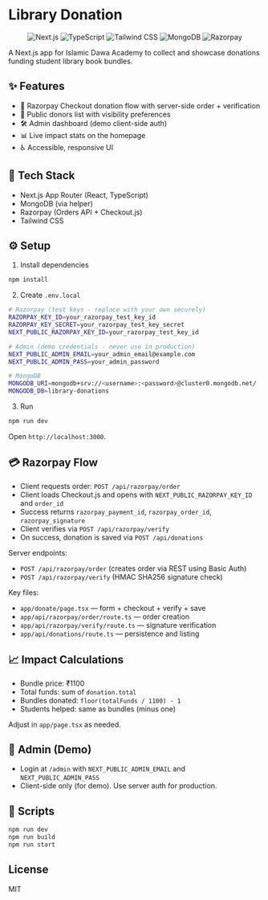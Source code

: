 # Library Donation

<p align="center">
  <img alt="Next.js" src="https://img.shields.io/badge/Next.js-15-black?logo=nextdotjs&logoColor=white" />
  <img alt="TypeScript" src="https://img.shields.io/badge/TypeScript-5-3178C6?logo=typescript&logoColor=white" />
  <img alt="Tailwind CSS" src="https://img.shields.io/badge/Tailwind_CSS-4-06B6D4?logo=tailwindcss&logoColor=white" />
  <img alt="MongoDB" src="https://img.shields.io/badge/MongoDB-6-47A248?logo=mongodb&logoColor=white" />
  <img alt="Razorpay" src="https://img.shields.io/badge/Razorpay-Checkout-0B78E3?logo=razorpay&logoColor=white" />
</p>

A Next.js app for Islamic Dawa Academy to collect and showcase donations funding student library book bundles.

## ✨ Features

- 🔐 Razorpay Checkout donation flow with server-side order + verification
- 🙌 Public donors list with visibility preferences
- 🛠️ Admin dashboard (demo client-side auth)
- 📊 Live impact stats on the homepage
- ♿ Accessible, responsive UI

## 🧰 Tech Stack

- Next.js App Router (React, TypeScript)
- MongoDB (via helper)
- Razorpay (Orders API + Checkout.js)
- Tailwind CSS

## ⚙️ Setup

1) Install dependencies

```bash
npm install
```

2) Create `.env.local`

```bash
# Razorpay (test keys - replace with your own securely)
RAZORPAY_KEY_ID=your_razorpay_test_key_id
RAZORPAY_KEY_SECRET=your_razorpay_test_key_secret
NEXT_PUBLIC_RAZORPAY_KEY_ID=your_razorpay_test_key_id

# Admin (demo credentials - never use in production)
NEXT_PUBLIC_ADMIN_EMAIL=your_admin_email@example.com
NEXT_PUBLIC_ADMIN_PASS=your_admin_password

# MongoDB
MONGODB_URI=mongodb+srv://<username>:<password>@cluster0.mongodb.net/
MONGODB_DB=library-donations

```

3) Run

```bash
npm run dev
```

Open `http://localhost:3000`.

## 💳 Razorpay Flow

- Client requests order: `POST /api/razorpay/order`
- Client loads Checkout.js and opens with `NEXT_PUBLIC_RAZORPAY_KEY_ID` and `order_id`
- Success returns `razorpay_payment_id`, `razorpay_order_id`, `razorpay_signature`
- Client verifies via `POST /api/razorpay/verify`
- On success, donation is saved via `POST /api/donations`

Server endpoints:
- `POST /api/razorpay/order` (creates order via REST using Basic Auth)
- `POST /api/razorpay/verify` (HMAC SHA256 signature check)

Key files:
- `app/donate/page.tsx` — form + checkout + verify + save
- `app/api/razorpay/order/route.ts` — order creation
- `app/api/razorpay/verify/route.ts` — signature verification
- `app/api/donations/route.ts` — persistence and listing

## 📈 Impact Calculations

- Bundle price: ₹1100
- Total funds: sum of `donation.total`
- Bundles donated: `floor(totalFunds / 1100) - 1`
- Students helped: same as bundles (minus one)

Adjust in `app/page.tsx` as needed.

## 🔑 Admin (Demo)

- Login at `/admin` with `NEXT_PUBLIC_ADMIN_EMAIL` and `NEXT_PUBLIC_ADMIN_PASS`
- Client-side only (for demo). Use server auth for production.

## 📜 Scripts

```bash
npm run dev
npm run build
npm run start
```

## License

MIT